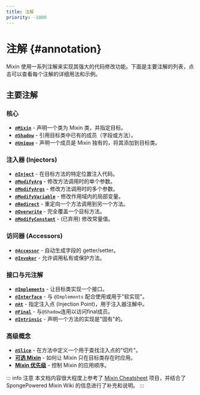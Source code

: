 ```yaml
---
title: 注解
priority: -1000
---
```


# 注解 {#annotation}

Mixin 使用一系列注解来实现其强大的代码修改功能。下面是主要注解的列表，点击可以查看每个注解的详细用法和示例。

## 主要注解

### 核心
- [**`@Mixin`**](./Mixin.md) - 声明一个类为 Mixin 类，并指定目标。
- [**`@Shadow`**](./Shadow.md) - 引用目标类中已有的成员（字段或方法）。
- [**`@Unique`**](./Unique.md) - 声明一个成员是 Mixin 独有的，将其添加到目标类。

### 注入器 (Injectors)
- [**`@Inject`**](./Inject.md) - 在目标方法的特定位置注入代码。
- [**`@ModifyArg`**](./ModifyArg.md) - 修改方法调用时的单个参数。
- [**`@ModifyArgs`**](./ModifyArgs.md) - 修改方法调用时的多个参数。
- [**`@ModifyVariable`**](./ModifyVariable.md) - 修改作用域内的局部变量。
- [**`@Redirect`**](./Redirect.md) - 重定向一个方法调用到另一个方法。
- [**`@Overwrite`**](./Overwrite.md) - 完全覆盖一个目标方法。
- [**`@ModifyConstant`**](./ModifyConstant.md) - (已弃用) 修改常量值。

### 访问器 (Accessors)
- [**`@Accessor`**](./Accessor.md) - 自动生成字段的 getter/setter。
- [**`@Invoker`**](./Invoker.md) - 允许调用私有或保护方法。

### 接口与元注解
- [**`@Implements`**](./Implements.md) - 让目标类实现一个接口。
- [**`@Interface`**](./Interface.md) - 与 `@Implements` 配合使用或用于"软实现"。
- [**`@At`**](./At.md) - 指定注入点 (Injection Point)，用于注入器注解中。
- [**`@Final`**](./Final.md) - 与`@Shadow`连用以访问final成员。
- [**`@Intrinsic`**](./Intrinsic.md) - 声明一个方法的实现是"固有"的。

### 高级概念
- [**`@Slice`**](./Slice.md) - 在方法中定义一个用于查找注入点的"切片"。
- [**可选 Mixin**](./OptionalMixin.md) - 如何让 Mixin 只在目标类存在时应用。
- [**Mixin 优先级**](./Priority.md) - 控制 Mixin 的应用顺序。


::: info 注意
本文档内容很大程度上参考了 [Mixin Cheatsheet](https://github.com/2xsaiko/mixin-cheatsheet) 项目，并结合了 SpongePowered Mixin Wiki 的信息进行了补充和说明。
:::

